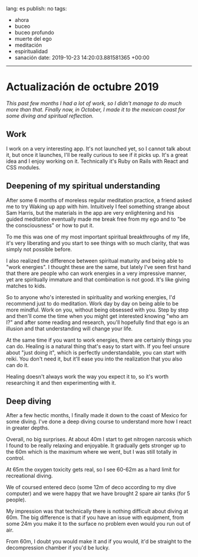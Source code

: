 lang: es
publish: no
tags:
- ahora
- buceo
- buceo profundo
- muerte del ego
- meditación
- espiritualidad
- sanación
date: 2019-10-23 14:20:03.881581365 +00:00

---

# Actualización de octubre 2019

_This past few months I had a lot of work, so I didn't manage to do much more than that. Finally now, in October, I made it to the mexican coast for some diving and spiritual reflection._

## Work

I work on a very interesting app. It's not launched yet, so I cannot talk about it, but once it launches, I'll be really curious to see if it picks up. It's a great idea and I enjoy working on it. Technically it's Ruby on Rails with React and CSS modules.

## Deepening of my spiritual understanding

After some 6 months of moreless regular meditation practice, a friend asked me to try Waking up app with him. Intuitively I feel something strange about Sam Harris, but the materials in the app are very enlightening and his guided meditation eventually made me break free from my ego and to "be the consciousness" or how to put it.

To me this was one of my most important spiritual breakthroughs of my life, it's very liberating and you start to see things with so much clarity, that was simply not possible before.

I also realized the difference between spiritual maturity and being able to "work energies". I thought these are the same, but lately I've seen first hand that there are people who can work energies in a very impressive manner, yet are spiritually immature and that combination is not good. It's like giving matches to kids.

So to anyone who's interested in spirituality and working energies, I'd recommend just to do meditation. Work day by day on being able to be more mindful. Work on you, without being obsessed with you. Step by step and then'll come the time when you might get interested knowing "who am I?" and after some reading and research, you'll hopefully find that ego is an illusion and that understanding will change your life.

At the same time if you want to work energies, there are certainly things you can do. Healing is a natural thing that's easy to start with. If you feel unsure about "just doing it", which is perfectly understandable, you can start with reiki. You don't need it, but it'll ease you into the realization that you also can do it.

Healing doesn't always work the way you expect it to, so it's worth researching it and then experimenting with it.

## Deep diving

After a few hectic months, I finally made it down to the coast of Mexico for some diving. I've done a deep diving course to understand more how I react in greater depths.

Overall, no big surprises. At about 40m I start to get nitrogen narcosis which I found to be really relaxing and enjoyable. It gradually gets stronger up to the 60m which is the maximum where we went, but I was still totally in control.

At 65m the oxygen toxicity gets real, so I see 60-62m as a hard limit for recreational diving.

We of coursed entered deco (some 12m of deco according to my dive computer) and we were happy that we have brought 2 spare air tanks (for 5 people).

My impression was that technically there is nothing difficult about diving at 60m. The big difference is that if you have an issue with equipment, from some 24m you make it to the surface no problem even would you run out of air.

From 60m, I doubt you would make it and if you would, it'd be straight to the decompression chamber if you'd be lucky.
